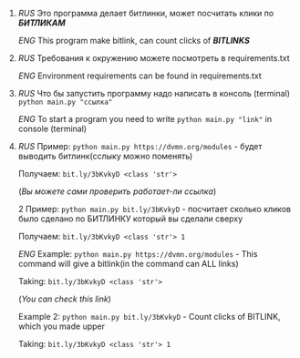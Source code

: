 1. *_RUS_* Это программа делает битлинки, может посчитать клики по **_БИТЛИКАМ_**

   *_ENG_* This program make bitlink, can count clicks of **_BITLINKS_**

2. *_RUS_* Требования к окружению можете посмотреть в requirements.txt

   *_ENG_* Environment requirements can be found in requirements.txt

3. *_RUS_* Что бы запустить программу надо написать в консоль (terminal) `python main.py "ссылка"`

   *_ENG_* To start a program you need to write `python main.py "link"` in console (terminal)

4. *_RUS_* Пример: `python main.py https://dvmn.org/modules` - будет выводить битлинк(сслыку можно поменять)

   Получаем: `bit.ly/3bKvkyD
   <class 'str'>`

   (_Вы можете сами проверить работает-ли ссылка_)

   2 Пример: `python main.py bit.ly/3bKvkyD` - посчитает сколько кликов было сделано по БИТЛИНКУ который вы сделали сверху

   Получаем: `bit.ly/3bKvkyD
   <class 'str'>
   1`

   *_ENG_* Example: `python main.py https://dvmn.org/modules` - This command will give a bitlink(in the command can ALL links)
   
   Taking: `bit.ly/3bKvkyD
   <class 'str'>`
   
   (_You can check this link_)
   
   Example 2: `python main.py bit.ly/3bKvkyD` - Count clicks of BITLINK, which you made upper

   Taking: `bit.ly/3bKvkyD
   <class 'str'>
   1`